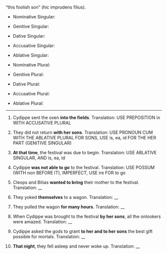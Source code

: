 “this foolish son” (hic imprudens filius).
- Nominative Singular:
- Genitive Singular:
- Dative Singular:
- Accusative Singular:
- Ablative Singular:

- Nominative Plural:
- Genitive Plural:
- Dative Plural:
- Accusative Plural:
- Ablative Plural:

---

1. Cydippe sent the oxen **into the fields**. Translation: USE PREPOSITION in WITH ACCUSATIVE PLURAL

2. They did not return **with her sons**. Translation: USE PRONOUN CUM WITH THE ABLATIVE PLURAL FOR SONS, USE is, ea, id FOR THE HER PART (GENITIVE SINGULAR)

3. **At that time**, the festival was due to begin. Translation: USE ABLATIVE SINGULAR, AND is, ea, id

4. Cydippe **was not able to go** to the festival. Translation: USE POSSUM (WITH non BEFORE IT), IMPERFECT, USE ire FOR to go

5. Cleops and Bitias **wanted to bring** their mother to the festival. Translation: __

6. They yoked **themselves** to a wagon. Translation: __

7. They pulled the wagon **for many hours**. Translation: __

8. When Cydippe was brought to the festival **by her sons**, all the onlookers were amazed. Translation: __

9. Cydippe asked the gods to grant **to her and to her sons** the best gift possible for mortals. Translation: __

10. **That night**, they fell asleep and never woke up. Translation: __
